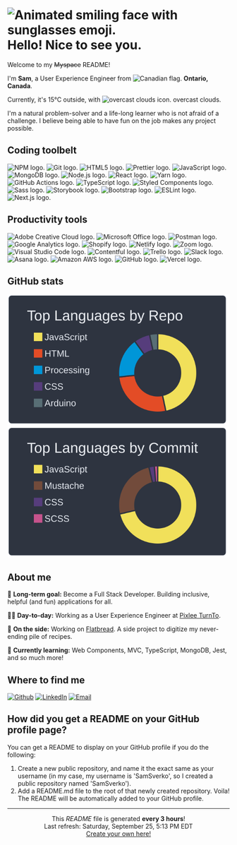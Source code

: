 <h1><img alt='Animated smiling face with sunglasses emoji.' src='https://emojis.slackmojis.com/emojis/images/1531849430/4246/blob-sunglasses.gif?1531849430' width='30'/> Hello! Nice to see you.</h1>

<p>Welcome to my <del>Myspace</del> README!</p>

<p>I'm <b>Sam</b>, a User Experience Engineer from <img alt='Canadian flag.' src='https://www.flaticon.com/svg/static/icons/svg/197/197430.svg' width='13'/> <b>Ontario, Canada</b>.</p>

<p>Currently, it's 15°C outside, with <img alt='overcast clouds icon.' src='https:&#x2F;&#x2F;openweathermap.org&#x2F;img&#x2F;wn&#x2F;04d@2x.png' width='15' /> overcast clouds.</p>

<p>I'm a natural problem-solver and a life-long learner who is not afraid of a challenge. I believe being able to have fun on the job makes any project possible.</p>

<h2>Coding toolbelt</h2>

<p>
  <img alt='NPM logo.' src='https://img.shields.io/badge/-NPM-CB3837?style=flat-square&logo=npm&logoColor=white' />
  <img alt='Git logo.' src='https://img.shields.io/badge/-Git-F05032?style=flat-square&logo=git&logoColor=white' />
  <img alt='HTML5 logo.' src='https://img.shields.io/badge/-HTML5-E34F26?style=flat-square&logo=html5&logoColor=white' />
  <img alt='Prettier logo.' src='https://img.shields.io/badge/-Prettier-F7B93E?style=flat-square&logo=prettier&logoColor=black' />
  <img alt='JavaScript logo.' src='https://img.shields.io/badge/-JavaScript-F7DF1E?style=flat-square&logo=javascript&logoColor=black' />
  <img alt='MongoDB logo.' src='https://img.shields.io/badge/-MongoDB-47A248?style=flat-square&logo=mongodb&logoColor=white' />
  <img alt='Node.js logo.' src='https://img.shields.io/badge/-Nodejs-339933?style=flat-square&logo=Node.js&logoColor=white' />
  <img alt='React logo.' src='https://img.shields.io/badge/-React-61DAFB?style=flat-square&logo=react&logoColor=black' />
  <img alt='Yarn logo.' src='https://img.shields.io/badge/-Yarn-2C8EBB?style=flat-square&logo=yarn&logoColor=white' />
  <img alt='GitHub Actions logo.' src='https://img.shields.io/badge/-Github_Actions-2088FF?style=flat-square&logo=github-actions&logoColor=white' />
  <img alt='TypeScript logo.' src='https://img.shields.io/badge/-TypeScript-007ACC?style=flat-square&logo=typescript&logoColor=white' />
  <img alt='Styled Components logo.' src='https://img.shields.io/badge/-Styled_Components-DB7093?style=flat-square&logo=styled-components&logoColor=white' />
  <img alt='Sass logo.' src='https://img.shields.io/badge/-Sass-CC6699?style=flat-square&logo=sass&logoColor=white' />
  <img alt='Storybook logo.' src='https://img.shields.io/badge/-Storybook-FF4785?style=flat-square&logo=storybook&logoColor=white' />
  <img alt='Bootstrap logo.' src='https://img.shields.io/badge/-Bootstrap-563D7C?style=flat-square&logo=bootstrap&logoColor=white' />
  <img alt='ESLint logo.' src='https://img.shields.io/badge/-ESLint-4B32C3?style=flat-square&logo=eslint&logoColor=white' />
  <img alt='Next.js logo.' src='https://img.shields.io/badge/-Next.js-000000?style=flat-square&logo=Next.js&logoColor=white' />
</p>

<h2>Productivity tools</h2>

<p>
  <img alt='Adobe Creative Cloud logo.' src='https://img.shields.io/badge/-Adobe_Creative_Cloud-DA1F26?style=flat-square&logo=adobe-creative-cloud&logoColor=white' />
  <img alt='Microsoft Office logo.' src='https://img.shields.io/badge/-Microsoft_Office-D83B01?style=flat-square&logo=microsoft-office&logoColor=white' />
  <img alt='Postman logo.' src='https://img.shields.io/badge/-Postman-FF6C37?style=flat-square&logo=postman&logoColor=white' />
  <img alt='Google Analytics logo.' src='https://img.shields.io/badge/-Google_Analytics-E37400?style=flat-square&logo=google-analytics&logoColor=white' />
  <img alt='Shopify logo.' src='https://img.shields.io/badge/-Shopify-7AB55C?style=flat-square&logo=shopify&logoColor=white' />
  <img alt='Netlify logo.' src='https://img.shields.io/badge/-Netlify-00C7B7?style=flat-square&logo=netlify&logoColor=white' />
  <img alt='Zoom logo.' src='https://img.shields.io/badge/-Zoom-2D8CFF?style=flat-square&logo=zoom&logoColor=white' />
  <img alt='Visual Studio Code logo.' src='https://img.shields.io/badge/-Visual_Studio_Code-007ACC?style=flat-square&logo=visual-studio-code&logoColor=white' />
  <img alt='Contentful logo.' src='https://img.shields.io/badge/-Contentful-2478CC?style=flat-square&logo=contentful&logoColor=white' />
  <img alt='Trello logo.' src='https://img.shields.io/badge/-Trello-0079BF?style=flat-square&logo=trello&logoColor=white' />
  <img alt='Slack logo.' src='https://img.shields.io/badge/-Slack-4A154B?style=flat-square&logo=slack&logoColor=white' />
  <img alt='Asana logo.' src='https://img.shields.io/badge/-Asana-273347?style=flat-square&logo=asana&logoColor=white' />
  <img alt='Amazon AWS logo.' src='https://img.shields.io/badge/-Amazon_AWS-232F3E?style=flat-square&logo=amazon-aws&logoColor=white' />
  <img alt='GitHub logo.' src='https://img.shields.io/badge/-GitHub-181717?style=flat-square&logo=github&logoColor=white' />
  <img alt='Vercel logo.' src='https://img.shields.io/badge/-Vercel-000000?style=flat-square&logo=vercel&logoColor=white' />
</p>

<h2>GitHub stats</h2>

[![](https://raw.githubusercontent.com/SamSverko/SamSverko/master/profile-summary-card-output/nord_dark/1-repos-per-language.svg)](https://github.com/vn7n24fzkq/github-profile-summary-cards)
[![](https://raw.githubusercontent.com/SamSverko/SamSverko/master/profile-summary-card-output/nord_dark/2-most-commit-language.svg)](https://github.com/vn7n24fzkq/github-profile-summary-cards)

<h2>About me</h2>

<p>🌟 <b>Long-term goal:</b> Become a Full Stack Developer. Building inclusive, helpful (and fun) applications for all.</p>

<p>👨‍💻 <b>Day-to-day:</b> Working as a User Experience Engineer at <a href='https://www.pixlee.com/home' target='_blank'>Pixlee TurnTo</a>.</p>

<p>🔭 <b>On the side:</b> Working on <a href='https://github.com/SamSverko/flatbread' target='_blank'>Flatbread</a>. A side project to digitize my never-ending pile of recipes.</p>

<p>🌱 <b>Currently learning:</b> Web Components, MVC, TypeScript, MongoDB, Jest, and so much more!</p>

<h2>Where to find me</h2>

<p>
  <a href='https://github.com/SamSverko' target='_blank'><img alt='Github' src='https://img.shields.io/badge/GitHub-%2312100E.svg?&style=for-the-badge&logo=Github&logoColor=white' /></a>
  <a href='https://www.linkedin.com/in/samsverko/' target='_blank'><img alt='LinkedIn' src='https://img.shields.io/badge/linkedin-%230077B5.svg?&style=for-the-badge&logo=linkedin&logoColor=white' /></a>
  <a href='mailto:sam.sverko@gmail.com' target='_blank'><img alt='Email' src='https://img.shields.io/badge/email-D14836.svg?&style=for-the-badge&logo=gmail&logoColor=white' /></a>
</p>

<h2>How did you get a README on your GitHub profile page?</h2>

<p>You can get a README to display on your GitHub profile if you do the following:<p>

<ol>
  <li>Create a new public repository, and name it the exact same as your username (in my case, my username is 'SamSverko', so I created a public repository named 'SamSverko').</li>
  <li>Add a README.md file to the root of that newly created repository. Voila! The README will be automatically added to your GitHub profile.</li>
</ol>

---

<p align='center'>
  This <i>README</i> file is generated <b>every 3 hours</b>!</br>Last refresh: Saturday, September 25, 5:13 PM EDT<br /><a href='https://medium.com/@th.guibert/how-to-create-a-self-updating-readme-md-for-your-github-profile-f8b05744ca91'>Create your own here!</a>
</p>

